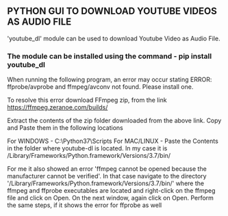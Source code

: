 ## PYTHON GUI TO DOWNLOAD YOUTUBE VIDEOS AS AUDIO FILE

'youtube_dl' module can be used to download Youtube Video as Audio File.

### The module can be installed using the command - pip install youtube_dl

When running the following program, an error may occur stating ERROR: ffprobe/avprobe and ffmpeg/avconv not found. Please install one.

To resolve this error download FFmpeg zip, from the link https://ffmpeg.zeranoe.com/builds/

Extract the contents of the zip folder downloaded from the above link. Copy and Paste them in the following locations

For WINDOWS - C:\Python37\Scripts
For MAC/LINUX - Paste the Contents in the folder where youtube-dl is located.
In my case it is /Library/Frameworks/Python.framework/Versions/3.7/bin/

For me it also showed an error 'ffmpeg cannot be opened because the manufacturer cannot be verified'. In that case navigate to the directory '/Library/Frameworks/Python.framework/Versions/3.7/bin/' where the ffmpeg and ffprobe executables are located and right-click on the ffmpeg file and click on Open. On the next window, again click on Open. Perform the same steps, if it shows the error for ffprobe as well
